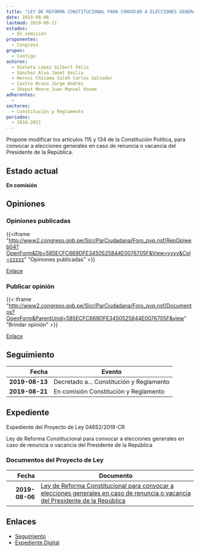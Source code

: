 ```yaml
---
title: "LEY DE REFORMA CONSTITUCIONAL PARA CONVOCAR A ELECCIONES GENERALES EN CASOS DE RENUNCIA O VACANCIA DEL PRESIDENTE DE LA REPÚBLICA"
date: 2019-08-06
lastmod: 2019-08-21
estados: 
  - En comisión
proponentes: 
  - Congreso
grupos: 
  - Contigo
autores: 
  - Violeta López Gilbert Félix
  - Sánchez Alva Janet Emilia
  - Heresi Chicoma Saleh Carlos Salvador
  - Castro Bravo Jorge Andrés
  - Sheput Moore Juan Manuel Kosme
adherentes: 
  - 
sectores: 
  - Constitución y Reglamento
periodos: 
  - 2016-2021
---
```


Propone modificar los artículos 115 y 134 de la Constitución Política, para convocar a elecciones generales en caso de renuncia o vacancia del Presidente de la República.


## Estado actual

**En comisión**

## Opiniones

### Opiniones publicadas

{{<iframe "http://www2.congreso.gob.pe/Sicr/ParCiudadana/Foro_pvp.nsf/RepOpiweb04?OpenForm&Db=585ECFC669DFE3450525844E0076705F&View=yyyy&Col=zzzzz" "Opiniones publicadas" >}}

[Enlace](http://www2.congreso.gob.pe/Sicr/ParCiudadana/Foro_pvp.nsf/RepOpiweb04?OpenForm&Db=585ECFC669DFE3450525844E0076705F&View=yyyy&Col=zzzzz)
### Publicar opinión

{{< iframe "http://www2.congreso.gob.pe/Sicr/ParCiudadana/Foro_pvp.nsf/Documentos?OpenForm&ParentUnid=585ECFC669DFE3450525844E0076705F&view" "Brindar opinión" >}}

[Enlace](http://www2.congreso.gob.pe/Sicr/ParCiudadana/Foro_pvp.nsf/Documentos?OpenForm&ParentUnid=585ECFC669DFE3450525844E0076705F&view)

## Seguimiento

| Fecha | Evento |
|------:|--------|
| **2019-08-13** | Decretado a... Constitución y Reglamento|
| **2019-08-21** | En comisión Constitución y Reglamento|


## Expediente

Expediente del Proyecto de Ley 04652/2019-CR

Ley de Reforma Constitucional para convocar a elecciones generales en caso de renuncia o vacancia del Presidente de la República


### Documentos del Proyecto de Ley

| Fecha | Documento |
|------:|--------|
| **2019-08-06** | [Ley de Reforma Constitucional para convocar a elecciones generales en caso de renuncia o vacancia del Presidente de la República](http://www.leyes.congreso.gob.pe/Documentos/2016_2021/Proyectos_de_Ley_y_de_Resoluciones_Legislativas/PL0465220190806.pdf) |

## Enlaces 

- [Seguimiento](http://www2.congreso.gob.pe/Sicr/TraDocEstProc/CLProLey2016.nsf/f7fff46988ca05b1052578e100829cc7/5a1ae993af53a4160525844e0082e240?OpenDocument)
- [Expediente Digital](http://www2.congreso.gob.pe/Sicr/TraDocEstProc/CLProLey2016.nsf/f7fff46988ca05b1052578e100829cc7/5a1ae993af53a4160525844e0082e240?OpenDocument&Click=05257FB7005EB655.eb71d0cf91d8294e05256cdf006b5706/$Body/0.1C6C)
